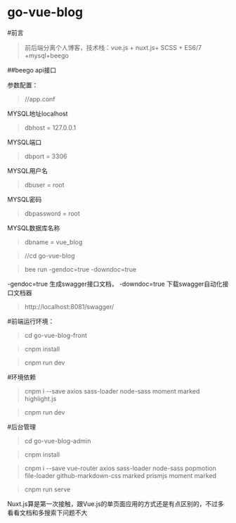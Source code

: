 # go-vue-blog

#前言
>前后端分离个人博客，技术栈：vue.js + nuxt.js+ SCSS + ES6/7 +mysql+beego

##beego api接口

参数配置：
>//app.conf

MYSQL地址localhost

>dbhost = 127.0.0.1

MYSQL端口

>dbport = 3306

MYSQL用户名

>dbuser = root

MYSQL密码

>dbpassword = root

MYSQL数据库名称

>dbname = vue_blog


>//cd go-vue-blog

>bee run -gendoc=true -downdoc=true

-gendoc=true  生成swagger接口文档，
-downdoc=true  下载swagger自动化接口文档器

>http://localhost:8081/swagger/


#前端运行环境：

>cd go-vue-blog-front

>cnpm install 

>cnpm run dev

#环境依赖

>cnpm i --save axios sass-loader node-sass moment marked highlight.js

>cnpm run dev

#后台管理

>cd go-vue-blog-admin

>cnpm install

>cnpm i --save vue-router axios sass-loader node-sass  popmotion file-loader github-markdown-css marked prismjs moment marked

>cnpm run serve

Nuxt.js算是第一次接触，跟Vue.js的单页面应用的方式还是有点区别的，不过多看看文档和多搜索下问题不大


